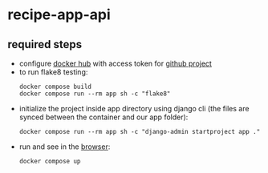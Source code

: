# recipe-app-api
## required steps
- configure [docker hub](https://hub.docker.com/settings/security) with access token for [github project](https://github.com/RobertVenhryn/recipe-app-api/settings/secrets/actions/new)
- to run flake8 testing: 
  ```shell
  docker compose build
  docker compose run --rm app sh -c "flake8"
  ```
- initialize the project inside app directory using django cli (the files are synced between the container and our app folder): 
  ```shell
  docker compose run --rm app sh -c "django-admin startproject app ."
  ```
- run and see in the [browser](http://localhost:8000/): 
  ```shell
  docker compose up
  ```
